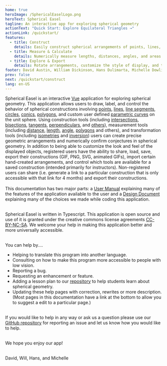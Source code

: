 ```yaml
---
home: true
heroImage: /SphericalEaselLogo.png
heroText: Spherical Easel
tagline: An interactive app for exploring spherical geometry
actionText: "Quick Start: Explore Equilateral Triangles →"
actionLink: /quickstart/
features:
  - title: Construct
    details: Easily construct spherical arrangements of points, lines, circles, and conics using tangents, bisections, and more.
  - title: Measure & Calculate
    details: Numerically measure lengths, distances, angles, and areas. Create user defined calculations to explore spherical geometry conjectures.
  - title: Explore & Export
    details: Rotate arrangements, customize the style of display, and then save, load, share, and export your creations to TikZ, SVG, and more.
footer: David Austin, William Dickinson, Hans Dulimarta, Michelle Dowling. License agreements [CC-BY-NC-SA](https://creativecommons.org/licenses/by-nc-sa/4.0/) | Copyright © 2002 - present
prev: false
next: /quickstart/construct
lang: en-US
---
```


Spherical Easel is an interactive [Vue](https://vuejs.org/) application for exploring spherical geometry. This application allows users to draw, label, and control the behavior of spherical constructions involving [points](/tools/basic#point), [lines](/tools/basic#line), [line segments](/tools/basic#line-segment), [circles](/tools/basic#circle), [conics](/tools/conic), [polygons](/tools/basic#polygon), and custom user defined [parametric curves](/tools/advanced#parametric-curve-user-defined) on the unit sphere. Using construction tools (including [intersections](/tools/construction#intersection), [bisections](/tools/construction#angle-bisector), [tangents](/tools/construction#tangent), [perpendiculars](/tools/construction#perpendicular), and [others](/tools/construction)), measurement tools (including [distance](/tools/measurement#disance), [length](/tools/measurement#length), [angle](/tools/measurement#angle), [polygons](/tools/measurement#polygon) and others), and transformation tools (including [isometries](/tools/transformation) and [inversion](/tools/transformation#create-inversion)) users can create precise geometric arrangements and numerically confirm conjectures in spherical geometry. In addition to being able to customize the look and feel of the displayed objects, registered users have the ability to share, load, save, export their constructions (GIF, PNG, SVG, animated GIFs), import certain hand-created arrangements, and control which tools are available for a saved construction (intended primarily for instructors). Non-registered users can share (i.e. generate a link to a particular construction that is only accessible with that link for 4 months) and export their constructions.
<br></br>
This documentation has two major parts: a [User Manual](/userguide/) explaining many of the features of the application available to the user and a [Design Document](/design/) explaining many of the choices we made while coding this application.
<br></br>

Spherical Easel is written in Typescript. This application is open source and use of it is granted under the creative commons license agreements [CC-BY-NC-SA](https://creativecommons.org/licenses/by-nc-sa/4.0/). We welcome your help in making this application better and more universally accessible.
<br></br>

You can help by....

- Helping to translate this program into another language.
- Consulting on how to make this program more accessible to people with low vision.
- Reporting a bug.
- Requesting an enhancement or feature.
- Adding a lesson plan to our [repository](/lessonplans/) to help students learn about spherical geometry.
- Updating these help pages with correction, rewrites or more description. (Most pages in this documentation have a link at the bottom to allow you to suggest a edit to a particular page.)
  <br></br>

If you would like to help in any way or ask us a question please use our [GitHub repository](https://github.com/dulimarta/spherical-easel/issues/new) for reporting an issue and let us know how you would like to help.
<br></br>

We hope you enjoy our app! <br></br>

David, Will, Hans, and Michelle
